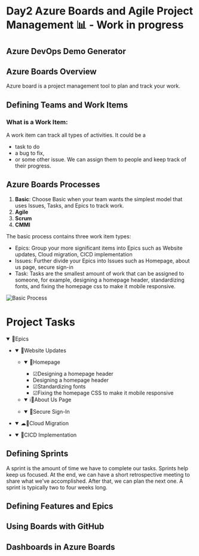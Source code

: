# Day2 Azure Boards and Agile Project Management 📊 - Work in progress

## Azure DevOps Demo Generator


## Azure Boards Overview
Azure board is a project management tool to plan and track your work.

## Defining Teams and Work Items
### What is a Work Item:
A work item can track all types of activities. It could be a 
*  task to do
*  a bug to fix,
*  or some other issue.
  We can assign them to people and keep track of their progress.

## Azure Boards Processes

1) **Basic**: Choose Basic when your team wants the simplest model that uses Issues, Tasks, and Epics to track work.
2) **Agile**
3) **Scrum**
4) **CMMI**

The basic process contains three work item types:
- Epics: Group your more significant items into Epics such as Website updates, Cloud migration, CICD implementation
- Issues: Further divide your Epics into Issues such as Homepage, about us page, secure sign-in
- Task: Tasks are the smallest amount of work that can be assigned to someone, for example, designing a homepage header, standardizing fonts, and fixing the homepage css to make it mobile responsive.

![Basic Process](https://learn.microsoft.com/en-us/azure/devops/boards/get-started/media/about-boards/hierarchy-2.png?view=azure-devops)

<h1>Project Tasks</h1>

<details open>
  <summary class="epic">
    <span class="icon">👑</span>Epics
  </summary>
  <ul>
    <li>
      <details open>
        <summary class="epic">
          <span class="icon">👑</span>Website Updates
        </summary>
        <ul>
          <li>
            <details open>
              <summary class="issue">
                <span class="icon">📗</span>Homepage
              </summary>
              <ul>
               <li> <span class="icon">☑</span>Designing a homepage header </li>
                <li class="task">Designing a homepage header</li>
                <li> <span class="icon">☑</span>Standardizing fonts </li>
                 <li> <span class="icon">☑</span>Fixing the homepage CSS to make it mobile responsive </li>
              </ul>
            </details>
          </li>
          <li>
            <details open>
              <summary class="issue">
                <span class="icon">ℹ📗</span>About Us Page
              </summary>
              <ul>
                <!-- Add specific tasks for About Us Page -->
              </ul>
            </details>
          </li>
          <li>
            <details open>
              <summary class="issue">
                <span class="icon">📗</span>Secure Sign-In
              </summary>
              <ul>
                <!-- Add specific tasks for Secure Sign-In -->
              </ul>
            </details>
          </li>
        </ul>
      </details>
    </li>
    <li>
      <details open>
        <summary class="epic">
          <span class="icon">☁👑</span>Cloud Migration
        </summary>
        <ul>
          <!-- Add specific tasks for Cloud Migration -->
        </ul>
      </details>
    </li>
    <li>
      <details open>
        <summary class="epic">
          <span class="icon">👑</span>CICD Implementation
        </summary>
        <ul>
          <!-- Add specific tasks for CICD Implementation -->
        </ul>
      </details>
    </li>
  </ul>
</details>


</body>
</html>


## Defining Sprints

A sprint is the amount of time we have to complete our tasks. Sprints help keep us focused. At the end, we can have a short retrospective meeting to share what we've accomplished. After that, we can plan the next one.
 A sprint is typically two to four weeks long.
 
## Defining Features and Epics

## Using Boards with GitHub
## Dashboards in Azure Boards
